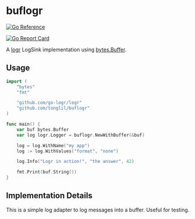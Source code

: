 # buflogr

[![Go Reference](https://pkg.go.dev/badge/github.com/tonglil/buflogr.svg)](https://pkg.go.dev/github.com/tonglil/buflogr)
<!-- ![test](https://github.com/tonglil/buflogr/workflows/test/badge.svg) -->
[![Go Report Card](https://goreportcard.com/badge/github.com/tonglil/buflogr)](https://goreportcard.com/report/github.com/tonglil/buflogr)

A [logr](https://github.com/go-logr/logr) LogSink implementation using [bytes.Buffer](https://pkg.go.dev/bytes).

## Usage

```go
import (
	"bytes"
	"fmt"

	"github.com/go-logr/logr"
	"github.com/tonglil/buflogr"
)

func main() {
	var buf bytes.Buffer
	var log logr.Logger = buflogr.NewWithBuffer(&buf)

	log = log.WithName("my app")
	log := log.WithValues("format", "none")

	log.Info("Logr in action!", "the answer", 42)

	fmt.Print(buf.String())
}
```

## Implementation Details

This is a simple log adapter to log messages into a buffer.
Useful for testing.

